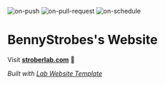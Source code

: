 
  ![on-push](../../actions/workflows/on-push.yaml/badge.svg)
  ![on-pull-request](../../actions/workflows/on-pull-request.yaml/badge.svg)
  ![on-schedule](../../actions/workflows/on-schedule.yaml/badge.svg)

  # BennyStrobes's Website

  Visit **[stroberlab.com](https://stroberlab.com)** 🚀

  _Built with [Lab Website Template](https://greene-lab.gitbook.io/lab-website-template-docs)_
